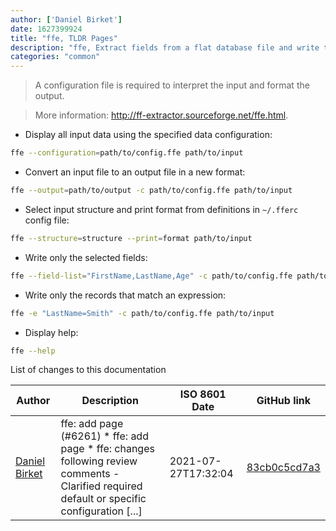 ```yaml
---
author: ['Daniel Birket']
date: 1627399924
title: "ffe, TLDR Pages"
description: "ffe, Extract fields from a flat database file and write to another format."
categories: "common"
---
```

> A configuration file is required to interpret the input and format the output.

> More information: <http://ff-extractor.sourceforge.net/ffe.html>.

- Display all input data using the specified data configuration:

```bash
ffe --configuration=path/to/config.ffe path/to/input
```

- Convert an input file to an output file in a new format:

```bash
ffe --output=path/to/output -c path/to/config.ffe path/to/input
```

- Select input structure and print format from definitions in `~/.fferc` config file:

```bash
ffe --structure=structure --print=format path/to/input
```

- Write only the selected fields:

```bash
ffe --field-list="FirstName,LastName,Age" -c path/to/config.ffe path/to/input
```

- Write only the records that match an expression:

```bash
ffe -e "LastName=Smith" -c path/to/config.ffe path/to/input
```

- Display help:

```bash
ffe --help
```
List of changes to this documentation


Author | Description | ISO 8601 Date | GitHub link
------|-----|-----|-----
[Daniel Birket](mailto:danielb@birket.com) | ffe: add page (#6261) * ffe: add page * ffe: changes following review comments - Clarified required default or specific configuration [...] | 2021-07-27T17:32:04 | [83cb0c5cd7a3](https://github.com/tldr-pages/tldr/commit/83cb0c5cd7a382dafe4298607c51de82db805fbc)

